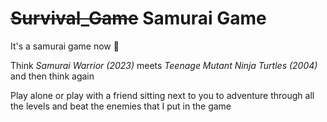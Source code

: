# ~~Survival_Game~~ Samurai Game

It's a samurai game now 👹

Think *Samurai Warrior (2023)* meets *Teenage Mutant Ninja Turtles (2004)* and then think again

Play alone or play with a friend sitting next to you to adventure through all the levels and beat the enemies that I put in the game
